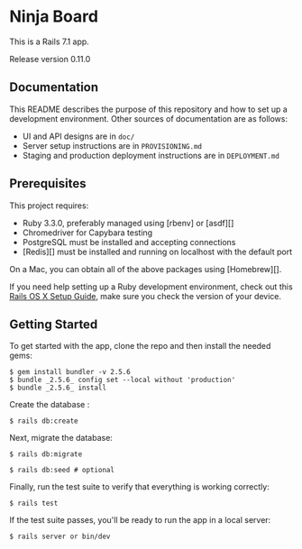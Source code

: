 # Ninja Board

This is a Rails 7.1 app.

Release version 0.11.0

## Documentation

This README describes the purpose of this repository and how to set up a development environment. Other sources of documentation are as follows:

- UI and API designs are in `doc/`
- Server setup instructions are in `PROVISIONING.md`
- Staging and production deployment instructions are in `DEPLOYMENT.md`

## Prerequisites

This project requires:

- Ruby 3.3.0, preferably managed using [rbenv] or [asdf][]
- Chromedriver for Capybara testing
- PostgreSQL must be installed and accepting connections
- [Redis][] must be installed and running on localhost with the default port

On a Mac, you can obtain all of the above packages using [Homebrew][].

If you need help setting up a Ruby development environment, check out this [Rails OS X Setup Guide](https://gorails.com/setup/macos/13-ventura), make sure you check the version of your device.

## Getting Started

To get started with the app, clone the repo and then install the needed gems:

```
$ gem install bundler -v 2.5.6
$ bundle _2.5.6_ config set --local without 'production'
$ bundle _2.5.6_ install
```

Create the database :

```
$ rails db:create
```

Next, migrate the database:

```
$ rails db:migrate

$ rails db:seed # optional
```

Finally, run the test suite to verify that everything is working correctly:

```
$ rails test
```

If the test suite passes, you'll be ready to run the app in a local server:

```
$ rails server or bin/dev
```
